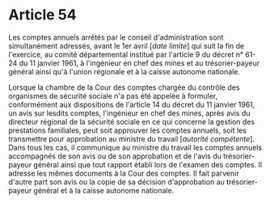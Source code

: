 # Article 54

Les comptes annuels arrêtés par le conseil d'administration sont simultanément adressés, avant le 1er avril [*date limite*] qui suit la fin de l'exercice, au comité départemental institué par l'article 9 du décret n° 61-24 du 11 janvier 1961, à l'ingénieur en chef des mines et au trésorier-payeur général ainsi qu'à l'union régionale et à la caisse autonome nationale.

Lorsque la chambre de la Cour des comptes chargée du contrôle des organismes de sécurité sociale n'a pas été appelée à formuler, conformément aux dispositions de l'article 14 du décret du 11 janvier 1961, un avis sur lesdits comptes, l'ingénieur en chef des mines, après avis du directeur régional de la sécurité sociale en ce qui concerne la gestion des prestations familiales, peut soit approuver les comptes annuels, soit les transmettre pour approbation au ministre du travail [*autorité compétente*]. Dans tous les cas, il communique au ministre du travail les comptes annuels accompagnés de son avis ou de son approbation et de l'avis du trésorier-payeur général ainsi que tout rapport établi lors de l'examen des comptes. Il adresse les mêmes documents à la Cour des comptes. Il fait parvenir d'autre part son avis ou la copie de sa décision d'approbation au trésorier-payeur général et à la caisse autonome nationale.
